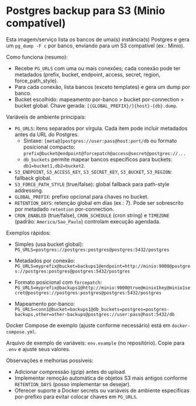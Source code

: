 # Postgres backup para S3 (Minio compatível)

Esta imagem/serviço lista os bancos de uma(s) instância(s) Postgres e gera um `pg_dump -F c` por banco, enviando para um S3 compatível (ex.: Minio).

Como funciona (resumo):

- Recebe `PG_URLS` com uma ou mais conexões; cada conexão pode ter metadados (prefix, bucket, endpoint, access, secret, region, force_path_style).
- Para cada conexão, lista bancos (exceto templates) e gera um dump por banco.
- Bucket escolhido: mapeamento por-banco > bucket por-connection > bucket global. Chave gerada: `[{GLOBAL_PREFIX}/]{host}-{db}.dump`.

Variáveis de ambiente principais:

- `PG_URLS`: itens separados por vírgula. Cada item pode incluir metadados antes da URL do Postgres.
  - Sintaxe: `[meta@]postgres://user:pass@host:port/db` ou formato posicional compacto:
    `prefix@bucket@endpoint@forcepatch@access@secret@postgres://...`
  - `db_buckets` permite mapear bancos específicos para buckets: `db1=bucket1,db2=bucket2`.
- `S3_ENDPOINT`, `S3_ACCESS_KEY`, `S3_SECRET_KEY`, `S3_BUCKET`, `S3_REGION`: fallback global.
- `S3_FORCE_PATH_STYLE` (true/false): global fallback para path-style addressing.
- `GLOBAL_PREFIX`: prefixo opcional para chaves no bucket.
- `RETENTION_DAYS`: retenção global em dias (ex.: 7). Pode ser sobrescrito por metadado `retention` por-connection.
- `CRON_ENABLED` (true/false), `CRON_SCHEDULE` (cron string) e `TIMEZONE` (padrão: `America/Sao_Paulo`) controlam execução agendada.

Exemplos rápidos:

- Simples (usa bucket global):
  `PG_URLS=postgres://postgres:postgres@postgres:5432/postgres`

- Metadados por conexão:
  `PG_URLS=myprefix@bucket=backups1@endpoint=http://minio:9000@postgres://postgres:postgres@postgres:5432/postgres`

- Formato posicional com `forcepatch`:
  `PG_URLS=myprefix@backups1@http://minio:9000@true@minio1key@minio1secret@postgres://postgres:postgres@postgres:5432/postgres`

- Mapeamento por-banco:
  `PG_URLS=conn1@bucket=backups1@db_buckets=postgres=postgres-backups,other=other-backups@postgres://user:pass@host:5432/db`

Docker Compose de exemplo (ajuste conforme necessário) está em `docker-compose.yml`.

Arquivo de exemplo de variáveis: `env.example` (no repositório). Copie para `.env` e ajuste seus valores.

Observações e melhorias possíveis:

- Adicionar compressão (gzip) antes do upload.
- Implementar remoção automática de objetos S3 mais antigos conforme `RETENTION_DAYS` (posso implementar se desejar).
- Oferecer suporte a Docker secrets ou variáveis de ambiente específicas por-prefixo para evitar colocar chaves em `PG_URLS`.
